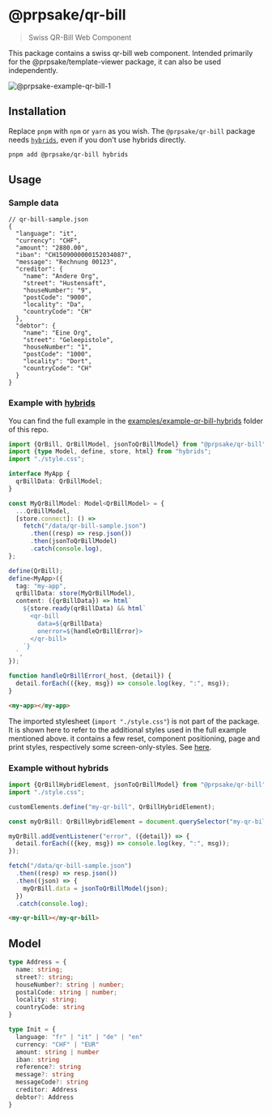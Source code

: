 # @prpsake/qr-bill

> Swiss QR-Bill Web Component

This package contains a swiss qr-bill web component. Intended primarily for the @prpsake/template-viewer package, it can also be used independently.

![@prpsake-example-qr-bill-1](https://user-images.githubusercontent.com/22403007/202928330-53dbb68a-443c-4f1e-8fd8-593315cab572.png)

## Installation

Replace `pnpm` with `npm` or `yarn` as you wish.
The `@prpsake/qr-bill` package needs [`hybrids`](https://hybrids.js.org), even if you don't use hybrids directly.
```bash
pnpm add @prpsake/qr-bill hybrids
```

## Usage

### Sample data
```json5
// qr-bill-sample.json
{
  "language": "it",
  "currency": "CHF",
  "amount": "2880.00",
  "iban": "CH1509000000152034087",
  "message": "Rechnung 00123",
  "creditor": {
    "name": "Andere Org",
    "street": "Hustensaft",
    "houseNumber": "9",
    "postCode": "9000",
    "locality": "Da",
    "countryCode": "CH"
  },
  "debtor": {
    "name": "Eine Org",
    "street": "Geleepistole",
    "houseNumber": "1",
    "postCode": "1000",
    "locality": "Dort",
    "countryCode": "CH"
  }
}
```

### Example with [hybrids](https://hybrids.js.org)
You can find the full example in the [examples/example-qr-bill-hybrids](https://github.com/prpsake/prp/tree/main/examples/example-qr-bill-hybrids) folder of this repo.

```typescript
import {QrBill, QrBillModel, jsonToQrBillModel} from "@prpsake/qr-bill";
import {type Model, define, store, html} from "hybrids";
import "./style.css";

interface MyApp {
  qrBillData: QrBillModel;
}

const MyQrBillModel: Model<QrBillModel> = {
  ...QrBillModel,
  [store.connect]: () =>
    fetch("/data/qr-bill-sample.json")
      .then((resp) => resp.json())
      .then(jsonToQrBillModel)
      .catch(console.log),
};

define(QrBill);
define<MyApp>({
  tag: "my-app",
  qrBillData: store(MyQrBillModel),
  content: ({qrBillData}) => html`
    ${store.ready(qrBillData) && html`
      <qr-bill
        data=${qrBillData}
        onerror=${handleQrBillError}>
      </qr-bill>
    `}
  `,
});

function handleQrBillError(_host, {detail}) {
  detail.forEach(({key, msg}) => console.log(key, ":", msg));
}
```

```html
<my-app></my-app>
```

The imported stylesheet (`import "./style.css"`) is not part of the package. It is shown here to refer to the additional styles used in the full example mentioned above. it contains a few reset, component positioning, page and print styles, respectively some screen-only-styles. See [here](https://github.com/prpsake/prp/blob/main/examples/example-qr-bill-hybrids/src/style.css).

### Example without hybrids

```typescript
import {QrBillHybridElement, jsonToQrBillModel} from "@prpsake/qr-bill";
import "./style.css";

customElements.define("my-qr-bill", QrBillHybridElement);

const myQrBill: QrBillHybridElement = document.querySelector("my-qr-bill");

myQrBill.addEventListener("error", ({detail}) => {
  detail.forEach(({key, msg}) => console.log(key, ":", msg));
});

fetch("/data/qr-bill-sample.json")
  .then((resp) => resp.json())
  .then((json) => {
    myQrBill.data = jsonToQrBillModel(json);
  })
  .catch(console.log);
```

```html
<my-qr-bill></my-qr-bill>
```

## Model

```typescript
type Address = {
  name: string;
  street?: string;
  houseNumber?: string | number;
  postalCode: string | number;
  locality: string;
  countryCode: string
}

type Init = {
  language: "fr" | "it" | "de" | "en"
  currency: "CHF" | "EUR"
  amount: string | number
  iban: string
  reference?: string
  message?: string
  messageCode?: string
  creditor: Address
  debtor?: Address
}
```

